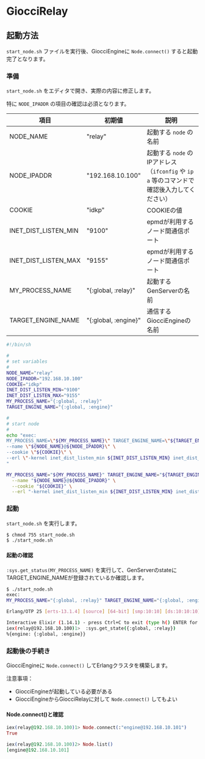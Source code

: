 # GiocciRelay

## 起動方法
`start_node.sh` ファイルを実行後、GiocciEngineに `Node.connect()` すると起動完了となります。

### 準備
`start_node.sh` をエディタで開き、実際の内容に修正します。

特に `NODE_IPADDR` の項目の確認は必須となります。

| 項目 | 初期値 | 説明 |
| --- | --- | --- |
| NODE_NAME | "relay" | 起動する `node` の名前 |
| NODE_IPADDR | "192.168.10.100" | 起動する `node` のIPアドレス（`ifconfig` や `ip a` 等のコマンドで確認後入力してください） |
| COOKIE | "idkp" | COOKIEの値 |
| INET_DIST_LISTEN_MIN | "9100" | epmdが利用するノード間通信ポート |
| INET_DIST_LISTEN_MAX | "9155" | epmdが利用するノード間通信ポート |
| MY_PROCESS_NAME | "{:global, :relay}" | 起動するGenServerの名前 |
| TARGET_ENGINE_NAME | "{:global, :engine}" | 通信するGiocciEngineの名前 |

```sh
#!/bin/sh

#
# set variables
#
NODE_NAME="relay"
NODE_IPADDR="192.168.10.100"
COOKIE="idkp"
INET_DIST_LISTEN_MIN="9100"
INET_DIST_LISTEN_MAX="9155"
MY_PROCESS_NAME="{:global, :relay}"
TARGET_ENGINE_NAME="{:global, :engine}"

#
# start node
#
echo "exec: 
MY_PROCESS_NAME=\"${MY_PROCESS_NAME}\" TARGET_ENGINE_NAME=\"${TARGET_ENGINE_NAME}\" iex \
--name \"${NODE_NAME}@${NODE_IPADDR}\" \
--cookie \"${COOKIE}\" \
--erl \"-kernel inet_dist_listen_min ${INET_DIST_LISTEN_MIN} inet_dist_listen_max ${INET_DIST_LISTEN_MAX}\" -S mix
"

MY_PROCESS_NAME="${MY_PROCESS_NAME}" TARGET_ENGINE_NAME="${TARGET_ENGINE_NAME}" iex \
  --name "${NODE_NAME}@${NODE_IPADDR}" \
  --cookie "${COOKIE}" \
  --erl "-kernel inet_dist_listen_min ${INET_DIST_LISTEN_MIN} inet_dist_listen_max ${INET_DIST_LISTEN_MAX}" -S mix
```


### 起動
`start_node.sh` を実行します。

```sh
$ chmod 755 start_node.sh
$ ./start_node.sh
```

#### 起動の確認
`:sys.get_status(MY_PROCESS_NAME)` を実行して、GenServerのstateにTARGET_ENGINE_NAMEが登録されているか確認します。

```sh
$ ./start_node.sh
exec: 
MY_PROCESS_NAME="{:global, :relay}" TARGET_ENGINE_NAME="{:global, :engine}" iex --name "relay@192.168.10.100" --cookie "idkp" --erl "-kernel inet_dist_listen_min 9100 inet_dist_listen_max 9155" -S mix

Erlang/OTP 25 [erts-13.1.4] [source] [64-bit] [smp:10:10] [ds:10:10:10] [async-threads:1] [jit]

Interactive Elixir (1.14.1) - press Ctrl+C to exit (type h() ENTER for help)
iex(relay@192.168.10.100)1>  :sys.get_state({:global, :relay}) 
%{engine: {:global, :engine}}
```


### 起動後の手続き
GiocciEngineに `Node.connect()` してErlangクラスタを構築します。

注意事項：
- GiocciEngineが起動している必要がある
- GiocciEngineからGiocciRelayに対して `Node.connect()` してもよい

#### Node.connect()と確認
```elixir
iex(relay@192.168.10.100)1> Node.connect(:"engine@192.168.10.101")
True

iex(relay@192.168.10.100)2> Node.list()
[engine@192.168.10.101]
```
